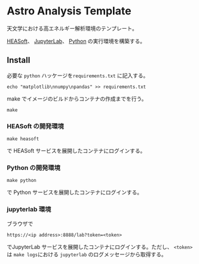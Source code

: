 # Astro Analysis Template

天文学における高エネルギー解析環境のテンプレート。

[HEASoft](https://heasarc.gsfc.nasa.gov/docs/software/heasoft/)、
[JupyterLab](https://jupyter.org/)、
[Python](https://www.python.org/)
の実行環境を構築する。


## Install

必要な `python` ハッケージを`requirements.txt` に記入する。
```shell
echo "matplotlib\nnumpy\npandas" >> requirements.txt
```

make でイメージのビルドからコンテナの作成までを行う。
```shell
make
```

### HEASoft の開発環境

```shell
make heasoft
```
で HEASoft サービスを展開したコンテナにログインする。


### Python の開発環境

```shell
make python
```
で Python サービスを展開したコンテナにログインする。


### jupyterlab 環境

ブラウザで
```
https://<ip address>:8888/lab?token=<token>
```
でJupyterLab サービスを展開したコンテナにログインする。ただし、 `<token>` は `make logs`における `jupyterlab` のログメッセージから取得する。
